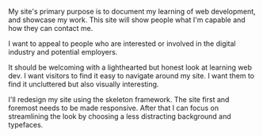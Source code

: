 My site's primary purpose is to document my learning of web development, and showcase my work. This site will show people what I'm capable and how they can contact me.

I want to appeal to people who are interested or involved in the digital industry and potential employers.

It should be welcoming with a lighthearted but honest look at learning web dev. I want visitors to find it easy to navigate around my site. I want them to find it uncluttered but also visually interesting.

I'll redesign my site using the skeleton framework. The site first and foremost needs to be made responsive. After that I can focus on streamlining the look by choosing a less distracting background and typefaces.
